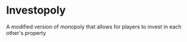 # Investopoly
A modified version of monopoly that allows for players to invest in each other's property
